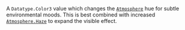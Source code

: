 A `Datatype.Color3` value which changes the [`Atmosphere`](https://create.roblox.com/docs/reference/engine/classes/Atmosphere) hue for
subtle environmental moods. This is best combined with increased
[`Atmosphere.Haze`](https://create.roblox.com/docs/reference/engine/classes/Atmosphere#Haze) to expand the visible effect.